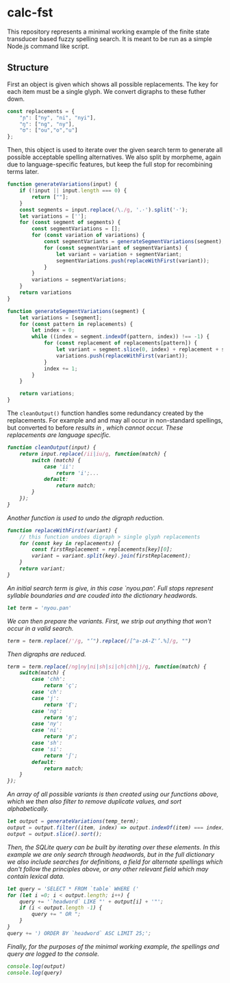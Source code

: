 # calc-fst

This repository represents a minimal working example of the finite state transducer based fuzzy spelling search. It is meant to be run as a simple Node.js command like script.

## Structure

First an object is given which shows all possible replacements. The key for each item must be a single glyph. We convert digraphs to these futher down.

```javascript
const replacements = {
    "ɲ": ["ny", "ni", "nyi"],
    "ŋ": ["ng", "ny"],
    "ʊ": ["ou","o","u"]
};
```

Then, this object is used to iterate over the given search term to generate all possible acceptable spelling alternatives. We also split by morpheme, again due to language-specific features, but keep the full stop for recombining terms later.

```javascript
function generateVariations(input) {
    if (!input || input.length === 0) {
        return [""];
    }
    const segments = input.replace(/\./g, '.·').split('·');
    let variations = [''];
    for (const segment of segments) {
        const segmentVariations = [];
        for (const variation of variations) {
            const segmentVariants = generateSegmentVariations(segment);
            for (const segmentVariant of segmentVariants) {
                let variant = variation + segmentVariant;
                segmentVariations.push(replaceWithFirst(variant));
            }
        }
        variations = segmentVariations;
    }
    return variations
}

function generateSegmentVariations(segment) {
    let variations = [segment];
    for (const pattern in replacements) {
        let index = 0;
        while ((index = segment.indexOf(pattern, index)) !== -1) {
            for (const replacement of replacements[pattern]) {
                let variant = segment.slice(0, index) + replacement + segment.slice(index + pattern.length)
                variations.push(replaceWithFirst(variant));
            }
            index += 1;
        }
    }

    return variations;
}
```

The `cleanOutput()` function handles some redundancy created by the replacements. For example <ny> and <ni> and <nyi> may all occur in non-standard spellings, but <ny> converted to <ni> before <i> results in <nii>, which cannot occur. These replacements are language specific.

```javascript
function cleanOutput(input) {
    return input.replace(/ii|iu/g, function(match) {
        switch (match) {
            case 'ii':
                return 'i';...
            default:
                return match;
        }
    });
}
```


Another function is used to undo the digraph reduction.

```javascript
function replaceWithFirst(variant) {
    // this function undoes digraph > single glyph replacements
    for (const key in replacements) {
        const firstReplacement = replacements[key][0];
        variant = variant.split(key).join(firstReplacement);
    }
    return variant;
}
```

An initial search term is give, in this case `nyou.pan'. Full stops represent syllable boundaries and are couded into the dictionary headwords.

```javascript
let term = 'nyou.pan'
```
We can then prepare the variants. First, we strip out anything that won't occur in a valid search.

```javascript
term = term.replace(/'/g, "’").replace(/[^a-zA-Z'’.%]/g, "")
```
Then digraphs are reduced.

```javascript
term = term.replace(/ng|ny|ni|sh|si|ch|chh|j/g, function(match) {
    switch(match) {
        case 'chh':
            return 'ç';
        case 'ch':
        case 'j':
            return 'ʧ';
        case 'ng':
            return 'ŋ';
        case 'ny':
        case 'ni':
            return 'ɲ';
        case 'sh':
        case 'si':
            return 'ʃ';
        default:
            return match;
    }
});
```

An array of all possible variants is then created using our functions above, which we then also filter to remove duplicate values, and sort alphabetically.

```javascript
let output = generateVariations(temp_term);
output = output.filter((item, index) => output.indexOf(item) === index);
output = output.slice().sort();
```

Then, the SQLite query can be built by iterating over these elements. In this example we are only search through headwords, but in the full dictionary we also include searches for definitions, a field for alternate spellings which don't follow the principles above, or any other relevant field which may contain lexical data.

```javascript
let query = 'SELECT * FROM `table` WHERE ('
for (let i =0; i < output.length; i++) {
    query += '`headword` LIKE "' + output[i] + '"';
    if (i < output.length -1) {
        query += " OR ";
    }
}
query += ') ORDER BY `headword` ASC LIMIT 25;';
```
Finally, for the purposes of the minimal working example, the spellings and query are logged to the console.

```javascript
console.log(output)
console.log(query)
```

